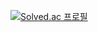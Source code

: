 [![Solved.ac 프로필](http://mazassumnida.wtf/api/v2/generate_badge?boj=mastermath)](https://solved.ac/mastermath)
<br>

